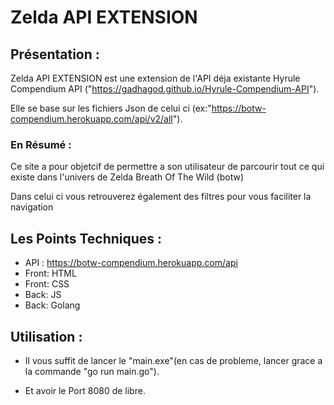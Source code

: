 # Zelda API EXTENSION

## Présentation :
Zelda API EXTENSION est une extension de l'API déja existante Hyrule Compendium API ("https://gadhagod.github.io/Hyrule-Compendium-API").

Elle se base sur les fichiers Json de celui ci (ex:"https://botw-compendium.herokuapp.com/api/v2/all").
	
### En Résumé :

Ce site a pour objetcif de permettre a son utilisateur de parcourir tout ce qui existe dans l'univers de Zelda Breath Of The Wild (botw)

Dans celui ci vous retrouverez également des filtres pour vous faciliter la navigation

## Les Points Techniques :

-	API : https://botw-compendium.herokuapp.com/api
-	Front: HTML
-	Front: CSS
-	Back: JS
-	Back: Golang

## Utilisation :

-	Il vous suffit de lancer le "main.exe"(en cas de probleme, lancer grace a la commande "go run main.go").

-	Et avoir le Port 8080 de libre.